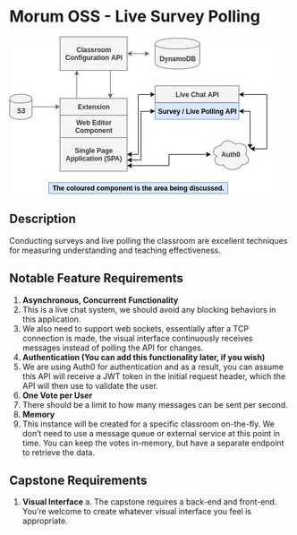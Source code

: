 # Morum OSS - Live Survey Polling

![morum oss project components](./morumoss.png "Morum OSS Project Components")

## Description

Conducting surveys and live polling the classroom are excellent techniques for measuring understanding and teaching effectiveness.

## Notable Feature Requirements

1.	**Asynchronous, Concurrent Functionality**
  1.	This is a live chat system, we should avoid any blocking behaviors in this application.
  2.	We also need to support web sockets, essentially after a TCP connection is made, the visual interface continuously receives messages instead of polling the API for changes.
2.	**Authentication (You can add this functionality later, if you wish)**
  1.	We are using Auth0 for authentication and as a result, you can assume this API will receive a JWT token in the initial request header, which the API will then use to validate the user.
3.	**One Vote per User**
  1.	There should be a limit to how many messages can be sent per second.
4.	**Memory**
  1.	This instance will be created for a specific classroom on-the-fly. We don’t need to use a message queue or external service at this point in time. You can keep the votes in-memory, but have a separate endpoint to retrieve the data.

## Capstone Requirements

1.	**Visual Interface**
a.	The capstone requires a back-end and front-end. You’re welcome to create whatever visual interface you feel is appropriate.
 
